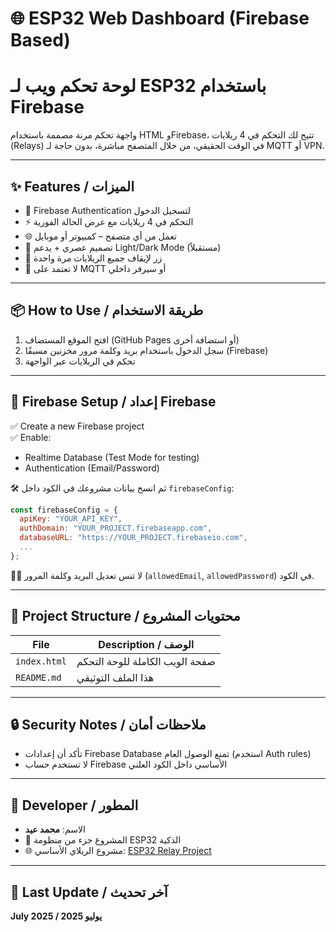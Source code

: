 # 🌐 ESP32 Web Dashboard (Firebase Based)  
# لوحة تحكم ويب لـ ESP32 باستخدام Firebase

واجهة تحكم مرنة مصممة باستخدام HTML وFirebase، تتيح لك التحكم في 4 ريلايات (Relays) في الوقت الحقيقي، من خلال المتصفح مباشرة، بدون حاجة لـ MQTT أو VPN.

---

## ✨ Features / الميزات

- 🔐 Firebase Authentication لتسجيل الدخول
- ⚡ التحكم في 4 ريلايات مع عرض الحالة الفورية
- 🌐 تعمل من أي متصفح – كمبيوتر أو موبايل
- 🎨 تصميم عصري + يدعم Light/Dark Mode (مستقبلاً)
- 🔘 زر لإيقاف جميع الريلايات مرة واحدة
- 🚫 لا تعتمد على MQTT أو سيرفر داخلي

---

## 📦 How to Use / طريقة الاستخدام

1. افتح الموقع المستضاف (GitHub Pages أو استضافة أخرى)
2. سجل الدخول باستخدام بريد وكلمة مرور مخزنين مسبقًا (Firebase)
3. تحكم في الريلايات عبر الواجهة

---

## 🔧 Firebase Setup / إعداد Firebase

✅ Create a new Firebase project  
✅ Enable:  
- Realtime Database (Test Mode for testing)
- Authentication (Email/Password)

🛠️ ثم انسخ بيانات مشروعك في الكود داخل `firebaseConfig`:

```js
const firebaseConfig = {
  apiKey: "YOUR_API_KEY",
  authDomain: "YOUR_PROJECT.firebaseapp.com",
  databaseURL: "https://YOUR_PROJECT.firebaseio.com",
  ...
};
```

🧑‍💻 لا تنس تعديل البريد وكلمة المرور (`allowedEmail`, `allowedPassword`) في الكود.

---

## 📁 Project Structure / محتويات المشروع

| File          | Description / الوصف                        |
|---------------|---------------------------------------------|
| `index.html`  | صفحة الويب الكاملة للوحة التحكم             |
| `README.md`   | هذا الملف التوثيقي                         |

---

## 🔒 Security Notes / ملاحظات أمان

- تأكد أن إعدادات Firebase Database تمنع الوصول العام (استخدم Auth rules)
- لا تستخدم حساب Firebase الأساسي داخل الكود العلني

---

## 👤 Developer / المطور

- الاسم: **محمد عيد**
- 📍 المشروع جزء من منظومة ESP32 الذكية
- 🌐 مشروع الريلاي الأساسي: [ESP32 Relay Project](https://github.com/gomgom-40/esp32-relay-project)

---

## 📅 Last Update / آخر تحديث

**July 2025 / يوليو 2025**